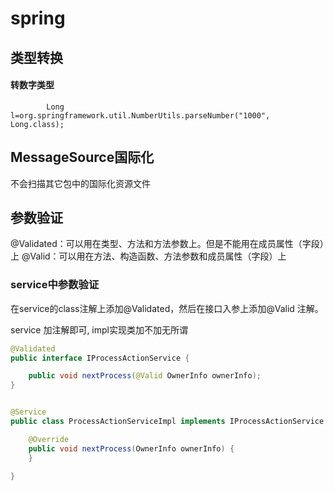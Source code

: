 # spring


## 类型转换
#### 转数字类型
```
        Long l=org.springframework.util.NumberUtils.parseNumber("1000", Long.class);
```

## MessageSource国际化

不会扫描其它包中的国际化资源文件

## 参数验证
@Validated：可以用在类型、方法和方法参数上。但是不能用在成员属性（字段）上
@Valid：可以用在方法、构造函数、方法参数和成员属性（字段）上
### service中参数验证
在service的class注解上添加@Validated，然后在接口入参上添加@Valid 注解。


service 加注解即可, impl实现类加不加无所谓
```java
@Validated
public interface IProcessActionService {

    public void nextProcess(@Valid OwnerInfo ownerInfo);
}
```

```java

@Service
public class ProcessActionServiceImpl implements IProcessActionService {

    @Override
    public void nextProcess(OwnerInfo ownerInfo) {
	}
	
}
```
